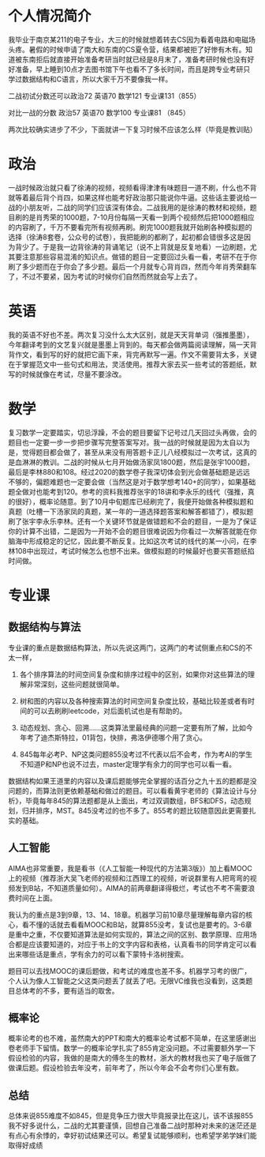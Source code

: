 # 个人情况简介

我毕业于南京某211的电子专业，大三的时候就想着转去CS因为看着电路和电磁场头疼。暑假的时候申请了南大和东南的CS夏令营，结果都被拒了好惨有木有。知道被东南拒后就直接开始准备考研当时就已经是8月末了，准备考研时候也没有好好准备，早上睡到10点才去图书馆下午也看不了多长时间，而且是跨专业考研只学过数据结构和C语言，所以大家千万不要像我一样。

 

二战初试分数还可以政治72 英语70 数学121 专业课131（855）

对比一战的分数   政治57 英语70 数学100 专业课81 （845）

两次比较确实进步了不少，下面就讲一下复习时候不应该怎么样（毕竟是教训贴） 

# 政治

一战时候政治就只看了徐涛的视频，视频看得津津有味题目一道不刷，什么也不背就等着最后背个肖四，如果这样也能考好政治那只能说你牛逼。这些话主要说给一战的小朋友听，二战的同学们应该深有体会。二战我用的是徐涛的教材和视频，题目刷的是肖秀荣的1000题，7-10月份每隔一天看一到两个视频然后把1000题相应的内容刷了，千万不要看完所有视频再刷。刷完1000题我就开始刷各种模拟题的选择（徐涛8套卷，公众号的试卷），我把能刷的都刷了，起初都会错很多这是因为背少了。于是我一边背徐涛的背诵笔记（说不上背就是反复地看）一边刷题，尤其要注意那些容易混淆的知识点。做错的题目一定要回过头看一看，考研不在于你刷了多少题而在于你会了多少题。最后一个月就专心背肖四，然而今年肖秀荣翻车了，不过不要紧，因为考试的时候你们自然而然就会写上去了。



# 英语

我的英语不好也不差。两次复习没什么太大区别，就是天天背单词（强推墨墨），今年翻译考到的文艺复兴就是墨墨上背到的。每天都会做两篇阅读理解，隔一天背背作文，看到写的好的就把它画下来，背完再默写一遍。作文不需要背太多，关键在于掌握范文中一些句式和用法，灵活使用。推荐大家去买一些考试的答题纸，默写的时候就像在考试，尽量不要涂改。

 

# 数学

复习数学一定要踏实，切忌浮躁，不会的题目要留下记号过几天回过头再做，会的题目也一定要一步一步把步骤写完整答案写对。我一战的时候就是因为太自以为是，觉得题目都会做了，甚至从来没有用答题卡正儿八经模拟过一次考试，这真的是血淋淋的教训。二战的时候从七月开始做汤家凤1800题，然后是张宇1000题，最后是李林880和108。经过2020的数学卷子我深切体会到光会做基础题是远远不够的，偏题难题也一定要会做（当然这是对于数学想考140+的同学），如果基础题全做对也能考到120。参考的资料我推荐张宇的18讲和李永乐的线代（强推，真的很好），概率论随意。到了10月中旬题库已经刷完了，我便开始做各种模拟题和真题（吐槽一下汤家凤的真题，某一年的一道选择题答案和解答都错了），模拟题刷了张宇李永乐李林。还有一个关键环节就是做错题和不会的题目，一是为了保证你的计算不出错，二是因为一开始不会的题目很难说因为你看过一次解答就能在你脑海中形成稳定的记忆，因此要不断反复。比如这次考试的线代的某一小问，在李林108中出现过，考试时候怎么也想不出来。做模拟题的时候最好也要买答题纸掐时间做。

 

# 专业课

## 数据结构与算法

专业课的重点是数据结构算法，所以先说这两门，这两门的考试侧重点和CS的不太一样，

1. 各个排序算法的时间空间复杂度和排序过程中的区别，如果你对这些算法的理解非常深刻，这些问题就很简单。

2. 树和图的内容以及各种搜索算法的时间空间复杂度比较，基础比较差或者有时间的可以去刷刷leetcode，对后面机试也是有帮助的。

3. 动态规划、贪心、回溯……这类算法里最经典的问题一定要有所了解，比如今年考了迪杰斯特拉，01背包，快排，弗洛伊德哪个用了贪心。

4. 845每年必考P、NP这类问题855没考过不代表以后不会考，作为考AI的学生不知道P和NP也说不过去，master定理学有余力的同学也可以看一看。



数据结构如果王道里的内容以及课后题能够完全掌握的话百分之九十五的题都是没问题的，而算法则更依赖基础和做过的题目。可以看看黄宇老师的《算法设计与分析》，毕竟每年845的算法题都是从上面出，考过双调数组，BFS和DFS，动态规划，归并排序，MST。845没考过的也不多了。855考的题比较随意因此更需要扎实的基础。

## 人工智能 

AIMA也非常重要，我是看书（《人工智能一种现代的方法第3版》）加上看MOOC上的视频（推荐浙大吴飞老师的视频和江西理工的视频，听说群里有人把弯弯的视频发到B站，不知道质量如何）。AIMA的前两章翻译得极烂，考试也不考不需要浪费时间在上面。



我认为的重点是3到9章，13、14、18章。机器学习前10章尽量理解每章内容的核心，看不懂的话就去看看MOOC和B站，就算855没考，复试也是要考的。3-6章是重中之重，不仅要知道算法是如何实现的，算法之间的区别、数学原理、应用场合都是应该要知道的，对应于书上的文字内容和表格，认真看书的同学肯定可以看出来哪些话是重点，学有余力的可以看下蒙特卡洛树搜索。



题目可以去找MOOC的课后题做，和考试的难度也差不多。机器学习考的很广，个人认为像人工智能之父这类问题丢了就丢了吧。无限VC维我也没看到，这类题目总体考的不多，要有适当的取舍。

 ## 概率论

概率论考的也不难，虽然南大的PPT和南大的概率论考试都不简单，在这里感谢出卷老师手下留情。数学一的概率论学扎实了855肯定没问题。不过需要额外学一下假设检验的内容，我做的是南大的傅冬生的教材，浙大的教材我也买了电子版做了做课后题。假设检验去年没考，前年考了，所以今年会不会考你们心里有数。

 ##  总结

总体来说855难度不如845，但是竞争压力很大毕竟报录比在这儿，该不该报855我不好多说什么，二战的尤其要谨慎，回想自己准备二战时那种对未来的迷茫还是有点心有余悸的，幸好初试结果还可以。希望复试能够顺利，也希望学弟学妹们能取得好成绩